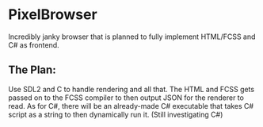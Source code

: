 # PixelBrowser
Incredibly janky browser that is planned to fully implement HTML/FCSS and C# as frontend.

## The Plan:
Use SDL2 and C to handle rendering and all that. The HTML and FCSS gets passed on to the FCSS compiler to then output JSON for the renderer to read. As for C#, there will be an already-made C# executable that takes C# script as a string to then dynamically run it. (Still investigating C#)

